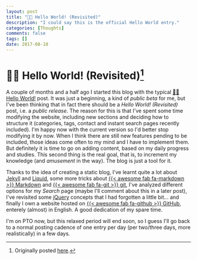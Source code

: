 ```yaml
---
layout: post
title: "🖖🏽 Hello World! (Revisited)"
description: "I could say this is the official Hello World entry."
categories: [Thoughts]
comments: false
tags: []
date: 2017-08-10
---
```


# 🖖🏽 Hello World! (Revisited)[^1]

A couple of months and a half ago I started this blog with the typical [🖖🏽 Hello World!](/blog/2017-05-20-hello-world/) post. It was just a beginning, a kind of _public beta_ for me, but I've been thinking that in fact there should be a _Hello World! (Revisited)_ post, i.e. a _public release_. The reason for this is that I've spent some time modifying the website, including new sections and deciding how to structure it (categories, tags, contact and instant search pages recently included). I'm happy now with the current version so I'd better stop modifying it by now. When I think there are still new features pending to be included, those ideas come often to my mind and I have to implement them. But definitely it is time to go on adding content, based on my daily progress and studies. This second thing is the real goal, that is, to increment my knowledge (and _amusement_ in the way). The blog is just a tool for it.

Thanks to the idea of creating a static blog, I've learnt quite a lot about [Jekyll](http://jekyllrb.com/) and [Liquid](https://shopify.github.io/liquid/), some more tricks about [{{< awesome fab fa-markdown >}} Markdown](https://en.wikipedia.org/wiki/Markdown) and [{{< awesome fab fa-git >}} git](https://git-scm.com/), I've analyzed different options for my _Search_ page (maybe I'll comment about this in a later post), I've revisited some [jQuery](https://jquery.com/) concepts that I had forgotten a little bit... and finally I own a website hosted on [{{< awesome fab fa-github >}} GitHub](https://github.com/estraviz/estraviz.github.io), enterely (almost) in English. A good dedication of my spare time.

I'm on PTO now, but this relaxed period will end soon, so I guess I'll go back to a normal posting cadence of one entry per day (per two/three days, more realistically) in a few days.

[^1]: Originally posted [here](https://estraviz.github.io/estraviz2017/personal/Hello-World-revisited/).
